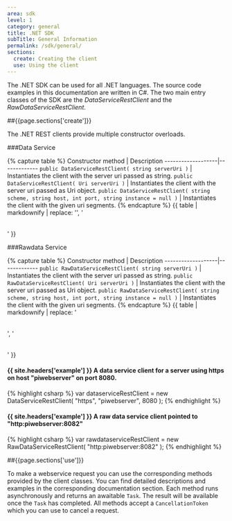 ```yaml
---
area: sdk
level: 1
category: general
title: .NET SDK
subTitle: General Information
permalink: /sdk/general/
sections:
  create: Creating the client
  use: Using the client
---
```


The .NET SDK can be used for all .NET languages. The source code examples in this documentation are written in C#.
The two main entry classes of the SDK are the *DataServiceRestClient* and the *RawDataServiceRestClient*.

##{{page.sections['create']}}

 The .NET REST clients provide multiple constructor overloads.

###Data Service

{% capture table %}
Constructor method | Description
-------------------|-------------
```public DataServiceRestClient( string serverUri )``` | Instantiates the client with the server uri passed as string.
```public DataServiceRestClient( Uri serverUri )``` | Instantiates the client with the server uri passed as Uri object.
```public DataServiceRestClient( string scheme, string host, int port, string instance = null )``` | Instantiates the client with the given uri segments.
{% endcapture %}
{{ table | markdownify | replace: '<table>', '<table class="table table-hover">' }}

###Rawdata Service

{% capture table %}
Constructor method | Description
-------------------|-------------
```public RawDataServiceRestClient( string serverUri )``` | Instantiates the client with the server uri passed as string.
```public RawDataServiceRestClient( Uri serverUri )``` | Instantiates the client with the server uri passed as Uri object.
```public RawDataServiceRestClient( string scheme, string host, int port, string instance = null )``` | Instantiates the client with the given uri segments.
{% endcapture %}
{{ table | markdownify | replace: '<table>', '<table class="table table-hover">' }}

#### {{ site.headers['example'] }} A data service client for a server using https on host "piwebserver" on port 8080.

{% highlight csharp %}
var dataserviceRestClient = new DataServiceRestClient( "https", "piwebserver", 8080 );
{% endhighlight %}

#### {{ site.headers['example'] }} A raw data service client pointed to "http:piwebserver:8082"

{% highlight csharp %}
var rawdataserviceRestClient = new RawDataServiceRestClient( "http:piwebserver:8082" );
{% endhighlight %}

##{{page.sections['use']}}

To make a webservice request you can use the corresponding methods provided by the client classes. You can find detailed descriptions and examples in the corresponding documentation section. Each method runs asynchronously and returns an awaitable `Task`. The result will be available once the `Task` has completed. All methods accept a `CancellationToken` which you can use to cancel a request.
